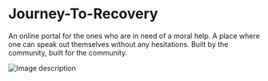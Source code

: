 # Journey-To-Recovery
An online portal for the ones who are in need of a moral help. A place where one can speak out themselves without any hesitations. Built by the community, built for the community.  

![Image description](https://images.huffingtonpost.com/2016-01-26-1453834070-2415422-mentalhealth1-thumb.jpg)
